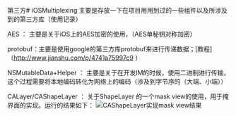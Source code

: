 第三方# iOSMultiplexing 主要是存放一下在项目用用到过的一些组件以及所涉及到的第三方库（使用记录）

AES ： 主要是关于iOS上的AES加密的使用，（AES单秘钥对称加密）

protobuf：主要是使用google的第三方库protobuf来进行传递数据；[教程]（http://www.jianshu.com/p/4741a75997c9 ）

NSMutableData+Helper ： 主要是关于在开发IM的时候，使用二进制进行传输，这个过程需要将本地编码转化为网络上的编码（涉及到字节序的（大端、小端））

CALayer/CAShapeLayer ： 关于ShapeLayer 的一个mask view的使用，用于掩界面的实现。运行的结果如下：
![CAShapeLayer实现mask view结果](https://github.com/helinyu/iOSMultiplexing/blob/master/CALayer/CAShapeLayer/CAShapeLayer/Snip20161227_1.png)
